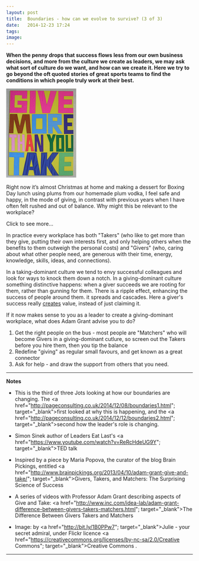 ```yaml
---
layout: post
title:  Boundaries - how can we evolve to survive? (3 of 3)
date:   2014-12-23 17:24
tags: 
image:
---
```


**When the penny drops that success flows less from our own business decisions, and more from the culture we create as leaders, we may ask what sort of culture do we want, and how can we create it. Here we try to go beyond the oft quoted stories of great sports teams to find the conditions in which people truly work at their best.**

![](/libb/images/give.jpg)

Right now it’s almost Christmas at home and making a dessert for Boxing Day lunch using plums from our homemade plum vodka, I feel safe and happy, in the mode of giving, in contrast with previous years when I have often felt rushed and out of balance. Why might this be relevant to the workplace?

<div id="restOfArticle" style="display:none">
Simon Sinek (author of <a href="http://www.amazon.co.uk/Leaders-Eat-Last-Together-Others/dp/1480542571"; target="_blank">Leaders Eat Last</a> ) points out that our real work, because it contains risk, will release in us "selfish" chemicals (endorphin, cortisol and dopamine) to have us deliver results in the short-term, but this isolates us in fear, stress, cynicism, paranoia and self-interest.<br><br>

When leaders are able to create a "circle of safety" they release a different bio-chemical response that, over time, can produce much higher performance. How a leader achieves this is to sacrifice their short-term interest to empower us, then "selfless" chemicals (serotonin and oxytocin) are released in us that will reward the leader with our love, loyalty, cooperation and trust.<br><br>

Alternatively a leader can just run the numbers, and leave us feeling selfish to fend for ourselves.<br><br> 

Prof Adam Grant takes this further to show that some cultures encourage leaders to "give" thus releasing the social chemicals, but others bias us towards taking.<br><br>
</div>
<a onclick="showMoreOrLess(this,'restOfArticle');">Click to see more...</a>

In practice every workplace has both "Takers" (who like to get more than they give, putting their own interests first, and only helping others when the benefits to them outweigh the personal costs) and "Givers" (who, caring about what other people need, are generous with their time, energy, knowledge, skills, ideas, and connections).

In a taking-dominant culture we tend to envy successful colleagues and look for ways to knock them down a notch. In a giving-dominant culture something distinctive happens: when a giver succeeds we are rooting for them, rather than gunning for them. There is a ripple effect, enhancing the success of people around them. it spreads and cascades. Here a giver's success really <u>creates</u> value, instead of just claiming it.

If it now makes sense to you as a leader to create a giving-dominant workplace, what does Adam Grant advise you to do?

1. Get the right people on the bus - most people are "Matchers" who will become Givers in a giving-dominant cutlure, so screen out the Takers before you hire them, then you tip the balance
2. Redefine "giving" as regular small favours, and get known as a great connector 
3. Ask for help - and draw the support from others that you need.
__________________

<b>Notes</b>

* This is the third of three Jots looking at how our boundaries are changing. The <a href="http://pageconsulting.co.uk/2014/12/08/boundaries1.html"; target="_blank">first</a> looked at why this is happening, and the <a href="http://pageconsulting.co.uk/2014/12/12/boundaries2.html"; target="_blank">second</a> how the leader's role is changing.

* Simon Sinek author of Leaders Eat Last's <a href="https://www.youtube.com/watch?v=ReRcHdeUG9Y"; target="_blank">TED talk</a>

* Inspired by a piece by Maria Popova, the curator of the blog Brain Pickings,  entitled <a href="http://www.brainpickings.org/2013/04/10/adam-grant-give-and-take/"; target="_blank">Givers, Takers, and Matchers: The Surprising Science of Success</a>

* A series of videos with Professor Adam Grant describing aspects of Give and Take: <a href="http://www.inc.com/idea-lab/adam-grant-difference-between-givers-takers-matchers.html"; target="_blank">The Difference Between Givers Takers and Matchers</a>

* Image: by <a href="http://bit.ly/1B0PPw7"; target="_blank">Julie - your secret admiral</a>, under Flickr licence <a href="https://creativecommons.org/licenses/by-nc-sa/2.0/Creative Commons"; target="_blank">Creative Commons</a>
</a>.

__________________


